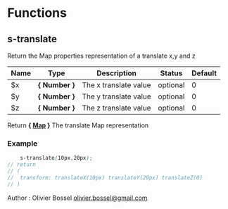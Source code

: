 # Functions


## s-translate

Return the Map properties representation of a translate x,y and z



Name  |  Type  |  Description  |  Status  |  Default
------------  |  ------------  |  ------------  |  ------------  |  ------------
$x  |  **{ Number }**  |  The x translate value  |  optional  |  0
$y  |  **{ Number }**  |  The y translate value  |  optional  |  0
$z  |  **{ Number }**  |  The z translate value  |  optional  |  0

Return **{ [Map](http://www.sass-lang.com/documentation/file.SASS_REFERENCE.html#maps) }** The translate Map representation

### Example
```scss
	s-translate(10px,20px);
// return
// (
// 	transform: translateX(10px) translateY(20px) translateZ(0)
// )
```
Author : Olivier Bossel <olivier.bossel@gmail.com>